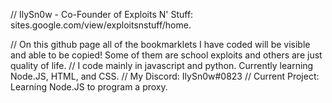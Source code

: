 // IlySn0w - Co-Founder of Exploits N' Stuff: sites.google.com/view/exploitsnstuff/home.

// On this github page all of the bookmarklets I have coded will be visible and able to be copied! Some of them are school exploits and others are just quality of life.
// I code mainly in javascript and python. Currently learning Node.JS, HTML, and CSS. 
// My Discord: IlySn0w#0823
// Current Project: Learning Node.JS to program a proxy. 
